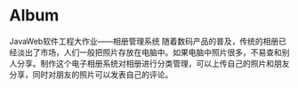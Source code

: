 # Album
JavaWeb软件工程大作业——相册管理系统
随着数码产品的普及，传统的相册已经淡出了市场，人们一般把照片存放在电脑中。如果电脑中照片很多，不易查和别人分享。制作这个电子相册系统对相册进行分类管理，可以上传自己的照片和朋友分享，同时对朋友的照片可以发表自己的评论。
